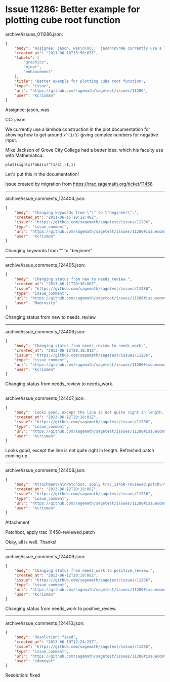 # Issue 11286: Better example for plotting cube root function

archive/issues_011286.json:
```json
{
    "body": "Assignee: jason, was\n\nCC:  jason\n\nWe currently use a lambda construction in the plot documentation for showing how to get around `x^(1/3)` giving complex numbers for negative input.  \n\nMike Jackson of Grove City College had a better idea, which his faculty use with Mathematica.\n\n\n```\nplot(sign(x)*abs(x)^(1/3),-1,1)\n```\n\n\nLet's put this in the documentation!\n\nIssue created by migration from https://trac.sagemath.org/ticket/11458\n\n",
    "created_at": "2011-06-10T13:50:07Z",
    "labels": [
        "graphics",
        "minor",
        "enhancement"
    ],
    "title": "Better example for plotting cube root function",
    "type": "issue",
    "url": "https://github.com/sagemath/sagetest/issues/11286",
    "user": "kcrisman"
}
```
Assignee: jason, was

CC:  jason

We currently use a lambda construction in the plot documentation for showing how to get around `x^(1/3)` giving complex numbers for negative input.  

Mike Jackson of Grove City College had a better idea, which his faculty use with Mathematica.


```
plot(sign(x)*abs(x)^(1/3),-1,1)
```


Let's put this in the documentation!

Issue created by migration from https://trac.sagemath.org/ticket/11458





---

archive/issue_comments_124404.json:
```json
{
    "body": "Changing keywords from \"\" to \"beginner\".",
    "created_at": "2011-06-15T19:12:48Z",
    "issue": "https://github.com/sagemath/sagetest/issues/11286",
    "type": "issue_comment",
    "url": "https://github.com/sagemath/sagetest/issues/11286#issuecomment-124404",
    "user": "kcrisman"
}
```

Changing keywords from "" to "beginner".



---

archive/issue_comments_124405.json:
```json
{
    "body": "Changing status from new to needs_review.",
    "created_at": "2013-06-11T20:38:00Z",
    "issue": "https://github.com/sagemath/sagetest/issues/11286",
    "type": "issue_comment",
    "url": "https://github.com/sagemath/sagetest/issues/11286#issuecomment-124405",
    "user": "Madrosity"
}
```

Changing status from new to needs_review.



---

archive/issue_comments_124406.json:
```json
{
    "body": "Changing status from needs_review to needs_work.",
    "created_at": "2013-06-12T20:18:01Z",
    "issue": "https://github.com/sagemath/sagetest/issues/11286",
    "type": "issue_comment",
    "url": "https://github.com/sagemath/sagetest/issues/11286#issuecomment-124406",
    "user": "kcrisman"
}
```

Changing status from needs_review to needs_work.



---

archive/issue_comments_124407.json:
```json
{
    "body": "Looks good, except the line is not quite right in length.  Refreshed patch coming up.",
    "created_at": "2013-06-12T20:18:01Z",
    "issue": "https://github.com/sagemath/sagetest/issues/11286",
    "type": "issue_comment",
    "url": "https://github.com/sagemath/sagetest/issues/11286#issuecomment-124407",
    "user": "kcrisman"
}
```

Looks good, except the line is not quite right in length.  Refreshed patch coming up.



---

archive/issue_comments_124408.json:
```json
{
    "body": "Attachment\n\nPatchbot, apply trac_11458-reviewed.patch\n\nOkay, all is well.  Thanks!",
    "created_at": "2013-06-12T20:19:08Z",
    "issue": "https://github.com/sagemath/sagetest/issues/11286",
    "type": "issue_comment",
    "url": "https://github.com/sagemath/sagetest/issues/11286#issuecomment-124408",
    "user": "kcrisman"
}
```

Attachment

Patchbot, apply trac_11458-reviewed.patch

Okay, all is well.  Thanks!



---

archive/issue_comments_124409.json:
```json
{
    "body": "Changing status from needs_work to positive_review.",
    "created_at": "2013-06-12T20:19:08Z",
    "issue": "https://github.com/sagemath/sagetest/issues/11286",
    "type": "issue_comment",
    "url": "https://github.com/sagemath/sagetest/issues/11286#issuecomment-124409",
    "user": "kcrisman"
}
```

Changing status from needs_work to positive_review.



---

archive/issue_comments_124410.json:
```json
{
    "body": "Resolution: fixed",
    "created_at": "2013-06-19T12:24:29Z",
    "issue": "https://github.com/sagemath/sagetest/issues/11286",
    "type": "issue_comment",
    "url": "https://github.com/sagemath/sagetest/issues/11286#issuecomment-124410",
    "user": "jdemeyer"
}
```

Resolution: fixed
